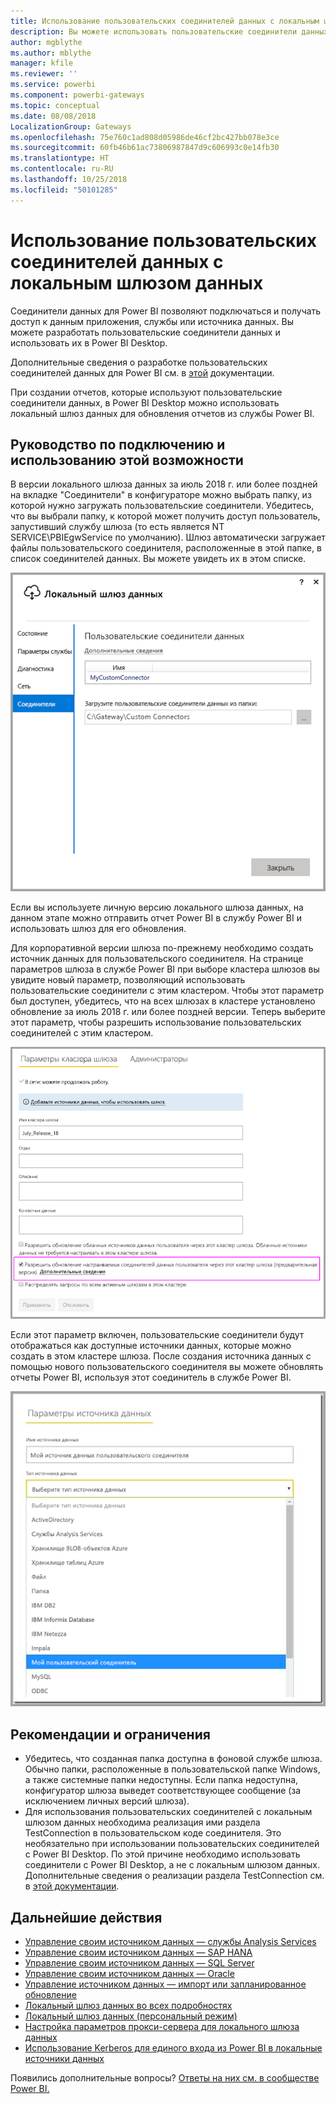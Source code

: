 ```yaml
---
title: Использование пользовательских соединителей данных с локальным шлюзом данных
description: Вы можете использовать пользовательские соединители данных с локальным шлюзом данных.
author: mgblythe
ms.author: mblythe
manager: kfile
ms.reviewer: ''
ms.service: powerbi
ms.component: powerbi-gateways
ms.topic: conceptual
ms.date: 08/08/2018
LocalizationGroup: Gateways
ms.openlocfilehash: 75e760c1ad808d05986de46cf2bc427bb078e3ce
ms.sourcegitcommit: 60fb46b61ac73806987847d9c606993c0e14fb30
ms.translationtype: HT
ms.contentlocale: ru-RU
ms.lasthandoff: 10/25/2018
ms.locfileid: "50101285"
---
```

# <a name="use-custom-data-connectors-with-the-on-premises-data-gateway"></a>Использование пользовательских соединителей данных с локальным шлюзом данных

Соединители данных для Power BI позволяют подключаться и получать доступ к данным приложения, службы или источника данных. Вы можете разработать пользовательские соединители данных и использовать их в Power BI Desktop.

Дополнительные сведения о разработке пользовательских соединителей данных для Power BI см. в [этой](http://aka.ms/dataconnectors) документации.

При создании отчетов, которые используют пользовательские соединители данных, в Power BI Desktop можно использовать локальный шлюз данных для обновления отчетов из службы Power BI.

## <a name="here-is-a-guide-on-how-to-enable-and-use-this-capability"></a>Руководство по подключению и использованию этой возможности

В версии локального шлюза данных за июль 2018 г. или более поздней на вкладке "Соединители" в конфигураторе можно выбрать папку, из которой нужно загружать пользовательские соединители. Убедитесь, что вы выбрали папку, к которой может получить доступ пользователь, запустивший службу шлюза (то есть является NT SERVICE\PBIEgwService по умолчанию). Шлюз автоматически загружает файлы пользовательского соединителя, расположенные в этой папке, в список соединителей данных. Вы можете увидеть их в этом списке.

![Пользовательский соединитель 1](media/service-gateway-custom-connectors/gateway-onprem-customconnector1.png)

Если вы используете личную версию локального шлюза данных, на данном этапе можно отправить отчет Power BI в службу Power BI и использовать шлюз для его обновления.

Для корпоративной версии шлюза по-прежнему необходимо создать источник данных для пользовательского соединителя. На странице параметров шлюза в службе Power BI при выборе кластера шлюзов вы увидите новый параметр, позволяющий использовать пользовательские соединители с этим кластером. Чтобы этот параметр был доступен, убедитесь, что на всех шлюзах в кластере установлено обновление за июль 2018 г. или более поздней версии. Теперь выберите этот параметр, чтобы разрешить использование пользовательских соединителей с этим кластером.

![Пользовательский соединитель 2](media/service-gateway-custom-connectors/gateway-onprem-customconnector2.png)

Если этот параметр включен, пользовательские соединители будут отображаться как доступные источники данных, которые можно создать в этом кластере шлюза. После создания источника данных с помощью нового пользовательского соединителя вы можете обновлять отчеты Power BI, используя этот соединитель в службе Power BI.

![Пользовательский соединитель 3](media/service-gateway-custom-connectors/gateway-onprem-customconnector3.png)

## <a name="considerations-and-limitations"></a>Рекомендации и ограничения

* Убедитесь, что созданная папка доступна в фоновой службе шлюза. Обычно папки, расположенные в пользовательской папке Windows, а также системные папки недоступны. Если папка недоступна, конфигуратор шлюза выведет соответствующее сообщение (за исключением личных версий шлюза).
* Для использования пользовательских соединителей с локальным шлюзом данных необходима реализация ими раздела TestConnection в пользовательском коде соединителя. Это необязательно при использовании пользовательских соединителей с Power BI Desktop. По этой причине необходимо использовать соединители с Power BI Desktop, а не с локальным шлюзом данных. Дополнительные сведения о реализации раздела TestConnection см. в [этой документации](https://github.com/Microsoft/DataConnectors/blob/master/docs/m-extensions.md#implementing-testconnection-for-gateway-support).

## <a name="next-steps"></a>Дальнейшие действия

* [Управление своим источником данных — службы Analysis Services](service-gateway-enterprise-manage-ssas.md)  
* [Управление своим источником данных — SAP HANA](service-gateway-enterprise-manage-sap.md)  
* [Управление своим источником данных — SQL Server](service-gateway-enterprise-manage-sql.md)  
* [Управление своим источником данных — Oracle](service-gateway-onprem-manage-oracle.md)  
* [Управление источником данных — импорт или запланированное обновление](service-gateway-enterprise-manage-scheduled-refresh.md)  
* [Локальный шлюз данных во всех подробностях](service-gateway-onprem-indepth.md)  
* [Локальный шлюз данных (персональный режим)](service-gateway-personal-mode.md)
* [Настройка параметров прокси-сервера для локального шлюза данных](service-gateway-proxy.md)  
* [Использование Kerberos для единого входа из Power BI в локальные источники данных](service-gateway-sso-kerberos.md)  

Появились дополнительные вопросы? [Ответы на них см. в сообществе Power BI.](http://community.powerbi.com/)

